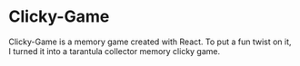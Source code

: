 # Clicky-Game
Clicky-Game is a memory game created with React. To put a fun twist on it, I turned it into a tarantula collector memory clicky game. 